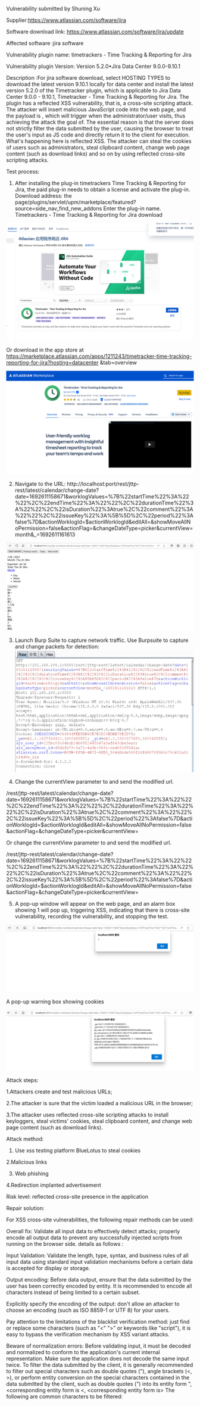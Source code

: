 Vulnerability submitted by Shuning Xu

Supplier:https://www.atlassian.com/software/jira

Software download link: https://www.atlassian.com/software/jira/update

Affected software :jira software

Vulnerability plugin name: timetrackers - Time Tracking & Reporting for Jira

Vulnerability plugin Version: Version 5.2.0•Jira Data Center 9.0.0-9.10.1

Description :For jira software download, select HOSTING TYPES to download the latest version 9.10.1 locally for data center and install the latest version 5.2.0 of the Timetracker plugin, which is applicable to Jira Data Center 9.0.0 - 9.10.1, Timetracker - Time Tracking & Reporting for Jira. The plugin has a reflected XSS vulnerability, that is, a cross-site scripting attack. The attacker will insert malicious JavaScript code into the web page, and the payload is <sCrIpT>alert(1)</sCrIpT>, which will trigger when the administrator/user visits, thus achieving the attack the goal of. The essential reason is that the server does not strictly filter the data submitted by the user, causing the browser to treat the user's input as JS code and directly return it to the client for execution. What's happening here is reflected XSS. The attacker can steal the cookies of users such as administrators, steal clipboard content, change web page content (such as download links) and so on by using reflected cross-site scripting attacks.

Test process:
1. After installing the plug-in timetrackers Time Tracking & Reporting for Jira, the paid plug-in needs to obtain a license and activate the plug-in.
Download address: the page/plugins/servlet/upm/marketplace/featured? source=side_nav_find_new_addons Enter the plug-in name. Timetrackers - Time Tracking & Reporting for Jira download

![image-xss1.1[Timetracker]](images/xss1.1[Timetracker].png)

Or download in the app store at https://marketplace.atlassian.com/apps/1211243/timetracker-time-tracking-reporting-for-jira?hosting=datacenter &tab=overview

![image-xss1.2[Timetracker]](images/xss1.2[Timetracker].png)

2. Navigate to the URL:
http://localhost:port/rest/jttp-rest/latest/calendar/change-date?date=1692611158671&worklogValues=%7B%22startTime%22%3A%22%22%2C%22endTime%22%3A%22%22%2C%22durationTime%22%3A%22%22%2C%22isDuration%22%3Atrue%2C%22comment%22%3A%22%22%2C%22issueKey%22%3A%5B%5D%2C%22period%22%3Afalse%7D&actionWorklogId=$actionWorklogId&editAll=&showMoveAllNoPermission=false&actionFlag=&changeDateType=picker&currentView=month&_=1692611161613

![image-xss1.3[Timetracker]](images/xss1.3[Timetracker].png)

3. Launch Burp Suite to capture network traffic. Use Burpsuite to capture and change packets for detection:
![image-xss1.4[Timetracker]](images/xss1.4[Timetracker].png)

4. Change the currentView parameter to <sCrIpT>alert(1)</sCrIpT> and send the modified url.

/rest/jttp-rest/latest/calendar/change-date?date=1692611158671&worklogValues=%7B%22startTime%22%3A%22%22%2C%22endTime%22%3A%22%22%2C%22durationTime%22%3A%22%22%2C%22isDuration%22%3Atrue%2C%22comment%22%3A%22%22%2C%22issueKey%22%3A%5B%5D%2C%22period%22%3Afalse%7D&actionWorklogId=$actionWorklogId&editAll=&showMoveAllNoPermission=false&actionFlag=&changeDateType=picker&currentView=<sCrIpT>alert(1)</sCrIpT>

Or change the currentView parameter to <sCrIpT>alert(document.cookie)</sCrIpT> and send the modified url.

/rest/jttp-rest/latest/calendar/change-date?date=1692611158671&worklogValues=%7B%22startTime%22%3A%22%22%2C%22endTime%22%3A%22%22%2C%22durationTime%22%3A%22%22%2C%22isDuration%22%3Atrue%2C%22comment%22%3A%22%22%2C%22issueKey%22%3A%5B%5D%2C%22period%22%3Afalse%7D&actionWorklogId=$actionWorklogId&editAll=&showMoveAllNoPermission=false&actionFlag=&changeDateType=picker&currentView=<sCrIpT>alert(document.cookie)</sCrIpT>

5. A pop-up window will appear on the web page, and an alarm box showing 1 will pop up, triggering XSS, indicating that there is cross-site vulnerability, recording the vulnerability, and stopping the test.

![image-xss1.5[Timetracker]](images/xss1.5[Timetracker].png)

A pop-up warning box showing cookies

![image-xss1.6[Timetracker]](images/xss1.6[Timetracker].png)

Attack steps:

1.Attackers create and test malicious URLs;

2.The attacker is sure that the victim loaded a malicious URL in the browser;

3.The attacker uses reflected cross-site scripting attacks to install keyloggers, steal victims' cookies, steal clipboard content, and change web page content (such as download links).

Attack method:

1. Use xss testing platform BlueLotus to steal cookies

2.Malicious links

3. Web phishing

4.Redirection implanted advertisement

Risk level: reflected cross-site presence in the application

Repair solution: 

For XSS cross-site vulnerabilities, the following repair methods can be used:

Overall fix: Validate all input data to effectively detect attacks; properly encode all output data to prevent any successfully injected scripts from running on the browser side. details as follows :

Input Validation: Validate the length, type, syntax, and business rules of all input data using standard input validation mechanisms before a certain data is accepted for display or storage.

Output encoding: Before data output, ensure that the data submitted by the user has been correctly encoded by entity. It is recommended to encode all characters instead of being limited to a certain subset.

Explicitly specify the encoding of the output: don't allow an attacker to choose an encoding (such as ISO 8859-1 or UTF 8) for your users.

Pay attention to the limitations of the blacklist verification method: just find or replace some characters (such as "<" ">" or keywords like "script"), it is easy to bypass the verification mechanism by XSS variant attacks.

Beware of normalization errors: Before validating input, it must be decoded and normalized to conform to the application's current internal representation. Make sure the application does not decode the same input twice. To filter the data submitted by the client, it is generally recommended to filter out special characters such as double quotes ("), angle brackets (<, >), or perform entity conversion on the special characters contained in the data submitted by the client, such as double quotes (") into its entity form &quot;, <corresponding entity form is &lt;, <corresponding entity form is&gt; The following are common characters to be filtered:
